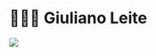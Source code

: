 <div>
  <h1>👨🏻‍💻 Giuliano Leite</h1>
  <div>
      <img src="https://mir-s3-cdn-cf.behance.net/project_modules/max_1200/5eeea355389655.59822ff824b72.gif">
  </div>
  
  
 </div>
